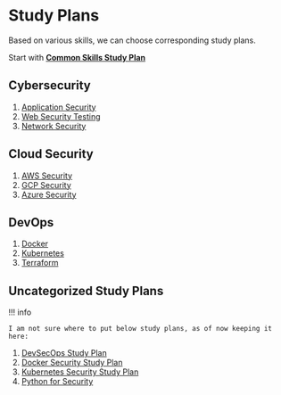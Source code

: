 # Study Plans
Based on various skills, we can choose corresponding study plans.

Start with **[Common Skills Study Plan](common-skills-study-plan.md "Common Skills Study Plan")**

## Cybersecurity
1. [Application Security](./cybersecurity/application-security-study-plan.md "Application Security Study Plan")
2. [Web Security Testing](./cybersecurity/web-security-testing-study-plan.md "Web Security testing Study Plan")
3. [Network Security](./cybersecurity/network-security-study-plan.md "Network Security Study Plan")

## Cloud Security
1. [AWS Security](./cloud-security/aws-security-study-plan.md "AWS Security Study Plan")
2. [GCP Security](./cloud-security/gcp-security-study-plan.md "GCP Security Study Plan")
3. [Azure Security](./cloud-security/azure-security-study-plan.md "Azure Security Study Plan")

## DevOps
1. [Docker](./devops/docker-study-plan.md "Docker Study Plan")
2. [Kubernetes](./devops/kubernetes-study-plan.md "Kubernetes Study Plan")
3. [Terraform](./devops/terraform-study-plan.md "Terraform Study Plan")

## Uncategorized Study Plans
!!! info

    I am not sure where to put below study plans, as of now keeping it here:
1. [DevSecOps Study Plan](devsecops-study-plan.md)
2. [Docker Security Study Plan](docker-security-study-plan.md)
3. [Kubernetes Security Study Plan](./kubernetes-security-study-plan.md)
4. [Python for Security](./python-for-security-study-plan.md)


